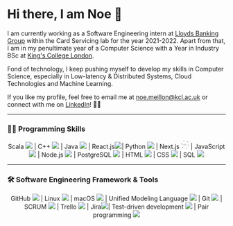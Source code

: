 # Hi there, I am Noe 👋

I am currently working as a Software Engineering intern at [Lloyds Banking Group](https://www.lloydsbankinggroup.com/) within the Card Servicing lab for the year 2021-2022. Apart from that, I am in my penultimate year of a Computer Science with a Year in Industry BSc at [King's College London](https://www.kcl.ac.uk/study/undergraduate/courses/computer-science-with-a-year-in-industry-bsc).

Fond of technology, I keep pushing myself to develop my skills in Computer Science, especially in Low-latency & Distributed Systems, Cloud Technologies and Machine Learning.

If you like my profile, feel free to email me at noe.meillon@kcl.ac.uk or connect with me on [LinkedIn](https://www.linkedin.com/in/noemeillon/)! 👥💬

 ---

###  👨‍💻 Programming Skills

<div align = "center"> 
  Scala <img src = "https://cdn.freebiesupply.com/logos/large/2x/scala-4-logo-png-transparent.png" height = "20"/> | C++ <img src = "https://upload.wikimedia.org/wikipedia/commons/thumb/1/18/ISO_C%2B%2B_Logo.svg/1822px-ISO_C%2B%2B_Logo.svg.png" width = "20"/> | Java <img src = "https://freepikpsd.com/media/2019/10/java-logo-transparent-png-5-Transparent-Images.png" width = "22"/> | React.js<img src = "https://upload.wikimedia.org/wikipedia/commons/thumb/a/a7/React-icon.svg/1280px-React-icon.svg.png" height = "20"/>| Python <img src = "https://upload.wikimedia.org/wikipedia/commons/thumb/c/c3/Python-logo-notext.svg/1200px-Python-logo-notext.svg.png" width="20"/> | Next.js <img src = "https://raw.githubusercontent.com/Rohan-Shakya/Rohan-Shakya/master/images/next_logo.png" height = "20"/> | JavaScript <img src = "https://cdn.iconscout.com/icon/free/png-256/javascript-2752148-2284965.png" width = "20"/> | Node.js <img src = "https://upload.wikimedia.org/wikipedia/commons/thumb/d/d9/Node.js_logo.svg/1280px-Node.js_logo.svg.png" height = "20"/> | PostgreSQL <img src = "https://upload.wikimedia.org/wikipedia/commons/thumb/2/29/Postgresql_elephant.svg/1200px-Postgresql_elephant.svg.png" width = "20"/> | HTML <img src = "https://cdn.pixabay.com/photo/2017/08/05/11/16/logo-2582748_640.png" width = "22"/> | CSS <img src = "https://camo.githubusercontent.com/0add6fa71ef42c497b9fc1333e4419e8eda6f3a9d0381b448ed66bf549a7566a/68747470733a2f2f63646e312e69636f6e66696e6465722e636f6d2f646174612f69636f6e732f736f6369616c2d6d656469612d6c6f676f732d372f36342f6373732d332d3531322e706e67" width ="20"/> | SQL  <img src = "https://i2.wp.com/blogs.perficient.com/files/2015/09/Azure-SQL-Database.png?ssl=1" width ="20"/>
</div> 

---

###  🛠 Software Engineering Framework & Tools

<div align = "center">
  GitHub <img src = "https://github.githubassets.com/images/modules/logos_page/Octocat.png" width = "22"/> | Linux <img src = "https://www.freepnglogos.com/uploads/linux-png/linux-tux-logo-png-transparent-svg-vector-bie-supply-14.png" height = "20"/> | macOS <img src = "https://wiki.videolan.org/images/MacOS_logo.png" width = "20"/> | Unified Modeling Language <img src = "https://upload.wikimedia.org/wikipedia/commons/thumb/d/d5/UML_logo.svg/2560px-UML_logo.svg.png" height = "22"/> | Git <img src = "https://git-scm.com/images/logos/downloads/Git-Icon-1788C.png" width = "20"/> | SCRUM <img src = "https://www.gokhancanpolat.com/sites/default/files/pictures/Agile.png" width = "22"/> | Trello <img src = "https://icons-for-free.com/iconfiles/png/512/cards+kanban+management+project+tasks+trello+icon-1320165725577116630.png" width = "22"/> | Jira<img src = "https://logos-world.net/wp-content/uploads/2021/02/Jira-Emblem-700x394.png" height = "18"/>| Test-driven development <img src = "https://www.aresourcepool.com/wp-content/uploads/2017/09/tdd.png" width = "20"/> | Pair programming <img src = "https://e7.pngegg.com/pngimages/592/245/png-clipart-computer-icons-collaboration-community-of-practice-collaborative-working-environment-good-partners-text-logo.png" height = "20"/>
</div>
